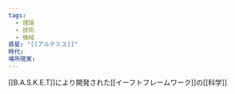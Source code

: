 ```yaml
---
tags:
  - 理論
  - 技術
  - 機械
惑星: "[[アルテミス]]"
時代: 
場所現実:
---
```

[[B.A.S.K.E.T]]により開発された[[イーフトフレームワーク]]の[[科学]]